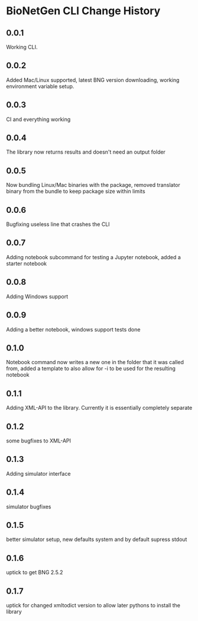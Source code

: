 # BioNetGen CLI Change History

## 0.0.1
Working CLI.

## 0.0.2 
Added Mac/Linux supported, latest BNG version downloading, working environment variable setup. 

## 0.0.3
CI and everything working

## 0.0.4
The library now returns results and doesn't need an output folder

## 0.0.5
Now bundling Linux/Mac binaries with the package, removed translator binary from the bundle to keep package size within limits

## 0.0.6
Bugfixing useless line that crashes the CLI

## 0.0.7
Adding notebook subcommand for testing a Jupyter notebook, added a starter notebook

## 0.0.8
Adding Windows support

## 0.0.9
Adding a better notebook, windows support tests done

## 0.1.0
Notebook command now writes a new one in the folder that it was called from, added a template to also allow for -i to be used for the resulting notebook

## 0.1.1
Adding XML-API to the library. Currently it is essentially completely separate

## 0.1.2
some bugfixes to XML-API

## 0.1.3
Adding simulator interface

## 0.1.4
simulator bugfixes

## 0.1.5
better simulator setup, new defaults system and by default supress stdout 

## 0.1.6
uptick to get BNG 2.5.2

## 0.1.7
uptick for changed xmltodict version to allow later pythons to install the library
